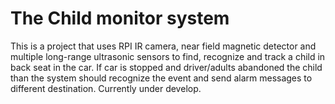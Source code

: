 # The Child monitor system
This is a project that uses RPI IR camera, near field magnetic detector and multiple long-range ultrasonic sensors to find, recognize  and track
a child in back seat in the car. If car is stopped and driver/adults abandoned the child than the system should recognize the event and send alarm messages to different destination. Currently under develop. 
